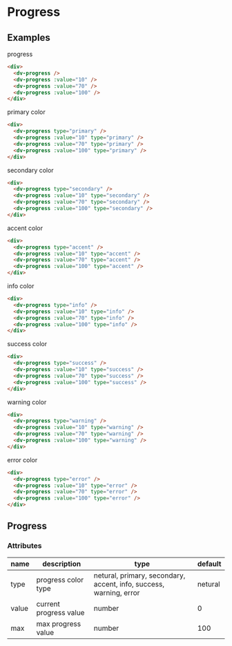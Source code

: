 # Progress

## Examples

progress

```html :::demo
<div>
  <dv-progress />
  <dv-progress :value="10" />
  <dv-progress :value="70" />
  <dv-progress :value="100" />
</div>
```

primary color

```html :::demo
<div>
  <dv-progress type="primary" />
  <dv-progress :value="10" type="primary" />
  <dv-progress :value="70" type="primary" />
  <dv-progress :value="100" type="primary" />
</div>
```

secondary color

```html :::demo
<div>
  <dv-progress type="secondary" />
  <dv-progress :value="10" type="secondary" />
  <dv-progress :value="70" type="secondary" />
  <dv-progress :value="100" type="secondary" />
</div>
```

accent color

```html :::demo
<div>
  <dv-progress type="accent" />
  <dv-progress :value="10" type="accent" />
  <dv-progress :value="70" type="accent" />
  <dv-progress :value="100" type="accent" />
</div>
```

info color

```html :::demo
<div>
  <dv-progress type="info" />
  <dv-progress :value="10" type="info" />
  <dv-progress :value="70" type="info" />
  <dv-progress :value="100" type="info" />
</div>
```

success color

```html :::demo
<div>
  <dv-progress type="success" />
  <dv-progress :value="10" type="success" />
  <dv-progress :value="70" type="success" />
  <dv-progress :value="100" type="success" />
</div>
```

warning color

```html :::demo
<div>
  <dv-progress type="warning" />
  <dv-progress :value="10" type="warning" />
  <dv-progress :value="70" type="warning" />
  <dv-progress :value="100" type="warning" />
</div>
```

error color

```html :::demo
<div>
  <dv-progress type="error" />
  <dv-progress :value="10" type="error" />
  <dv-progress :value="70" type="error" />
  <dv-progress :value="100" type="error" />
</div>
```

## Progress

### Attributes

| name  | description            | type                                                               | default |
| ----- | ---------------------- | ------------------------------------------------------------------ | ------- |
| type  | progress color type    | netural, primary, secondary, accent, info, success, warning, error | netural |
| value | current progress value | number                                                             | 0       |
| max   | max progress value     | number                                                             | 100     |

